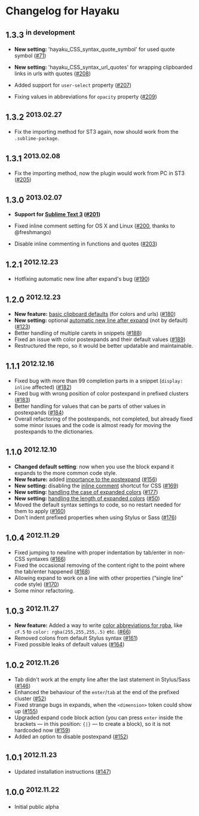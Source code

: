 # Changelog for Hayaku

## 1.3.3 <sup>in development</sup>

- **New setting:** 'hayaku_CSS_syntax_quote_symbol' for used quote symbol ([#71][])

- **New setting:** 'hayaku_CSS_syntax_url_quotes' for wrapping clipboarded links in urls with quotes ([#208][])

- Added support for `user-select` property ([#207][])

- Fixing values in abbreviations for `opacity` property ([#209][])

[#71]: https://github.com/hayaku/hayaku/issues/71
[#207]: https://github.com/hayaku/hayaku/issues/207
[#208]: https://github.com/hayaku/hayaku/issues/208
[#209]: https://github.com/hayaku/hayaku/issues/209

## 1.3.2 <sup>2013.02.27</sup>

- Fix the importing method for ST3 again, now should work from the `.sublime-package`.

## 1.3.1 <sup>2013.02.08</sup>

- Fix the importing method, now the plugin would work from PC in ST3 ([#205][])

[#205]: https://github.com/hayaku/hayaku/issues/205

## 1.3.0 <sup>2013.02.07</sup>

- **Support for [Sublime Text 3](http://www.sublimetext.com/3) ([#201][])**

- Fixed inline comment setting for OS X and Linux ([#200][], thanks to @freshmango)

- Disable inline commenting in functions and quotes ([#203][])

[#200]: https://github.com/hayaku/hayaku/issues/200
[#201]: https://github.com/hayaku/hayaku/issues/201
[#203]: https://github.com/hayaku/hayaku/issues/203

## 1.2.1 <sup>2012.12.23</sup>

- Hotfixing automatic new line after expand's bug ([#190][])

[#190]: https://github.com/hayaku/hayaku/issues/190

## 1.2.0 <sup>2012.12.23</sup>

- **New feature:** [basic clipboard defaults](https://github.com/hayaku/hayaku/#clipboard-defaults) (for colors and urls) ([#180][])
- **New setting:** optional [automatic new line after expand](https://github.com/hayaku/hayaku/#automatic-new-line-after-expand) (not by default) ([#123][])
- Better handling of multiple carets in snippets ([#188][])
- Fixed an issue with color postexpands and their default values ([#189][])
- Restructured the repo, so it would be better updatable and maintainable.

[#123]: https://github.com/hayaku/hayaku/issues/123
[#180]: https://github.com/hayaku/hayaku/issues/180
[#188]: https://github.com/hayaku/hayaku/issues/188
[#189]: https://github.com/hayaku/hayaku/issues/189

## 1.1.1 <sup>2012.12.16</sup>

- Fixed bug with more than 99 completion parts in a snippet (`display: inline` affected) ([#182][])
- Fixed bug with wrong position of color postexpand in prefixed clusters ([#183][])
- Better handling for values that can be parts of other values in postexpands ([#184][])
- Overall refactoring of the postexpands, not completed, but already fixed some minor issues and the code is almost ready for moving the postexpands to the dictionaries.

[#182]: https://github.com/hayaku/hayaku/issues/182
[#183]: https://github.com/hayaku/hayaku/issues/183
[#184]: https://github.com/hayaku/hayaku/issues/184

## 1.1.0 <sup>2012.12.10</sup>

- **Changed default setting**: now when you use the block expand it expands to the more common code style.
- **New feature:** added [importance to the postexpand](https://github.com/hayaku/hayaku/#postexpand-for-importance) ([#156][])
- **New setting:** disabling the [inline comment](https://github.com/hayaku/hayaku/#inline-comments) shortcut for CSS ([#169][])
- **New setting:** [handling the case of expanded colors](https://github.com/hayaku/hayaku/#colors-case) ([#177][])
- **New setting:** [handling the length of expanded colors](https://github.com/hayaku/hayaku/#shorthand-colors) ([#50][])
- Moved the default syntax settings to code, so no restart needed for them to apply ([#160][])
- Don't indent prefixed properties when using Stylus or Sass ([#176][])

[#169]: https://github.com/hayaku/hayaku/issues/169
[#156]: https://github.com/hayaku/hayaku/issues/156
[#160]: https://github.com/hayaku/hayaku/issues/160
[#176]: https://github.com/hayaku/hayaku/issues/176
[#177]: https://github.com/hayaku/hayaku/issues/177
[#50]:  https://github.com/hayaku/hayaku/issues/50

## 1.0.4 <sup>2012.11.29</sup>

- Fixed jumping to newline with proper indentation by tab/enter in  non-CSS syntaxes ([#166][])
- Fixed the occasional removing of the content right to the point where the tab/enter happened ([#168][])
- Allowing expand to work on a line with other properties (“single line” code style) ([#170][])
- Some minor refactoring.

[#166]: https://github.com/hayaku/hayaku/issues/166
[#168]: https://github.com/hayaku/hayaku/issues/168
[#170]: https://github.com/hayaku/hayaku/issues/170

## 1.0.3 <sup>2012.11.27</sup>

- **New feature:** Added a way to write [color abbreviations for rgba](https://github.com/hayaku/hayaku/#rgba-values), like `cF.5` to `color: rgba(255,255,255,.5)` etc. ([#66][])
- Removed colons from default Stylus syntax ([#161][])
- Fixed possible leaks of default values ([#164][])

[#66]:  https://github.com/hayaku/hayaku/issues/66
[#161]: https://github.com/hayaku/hayaku/issues/161
[#164]: https://github.com/hayaku/hayaku/issues/164

## 1.0.2 <sup>2012.11.26</sup>

- Tab didn't work at the empty line after the last statement in Stylus/Sass ([#146][])
- Enhanced the behaviour of the `enter`/`tab` at the end of the prefixed cluster ([#52][])
- Fixed strange bugs in expands, when the `<dimension>` token could show up ([#155][])
- Upgraded expand code block action (you can press `enter` inside the brackets — in this position: `{|}` — to create a block), so it is not hardcoded now ([#159][])
- Added an option to disable postexpand ([#152][])

[#146]: https://github.com/hayaku/hayaku/issues/146
[#52]:  https://github.com/hayaku/hayaku/issues/52
[#155]: https://github.com/hayaku/hayaku/issues/155
[#159]: https://github.com/hayaku/hayaku/issues/159
[#152]: https://github.com/hayaku/hayaku/issues/152

## 1.0.1 <sup>2012.11.23</sup>

- Updated installation instructions ([#147][])

[#147]: https://github.com/hayaku/hayaku/issues/147

## 1.0.0 <sup>2012.11.22</sup>

- Initial public alpha